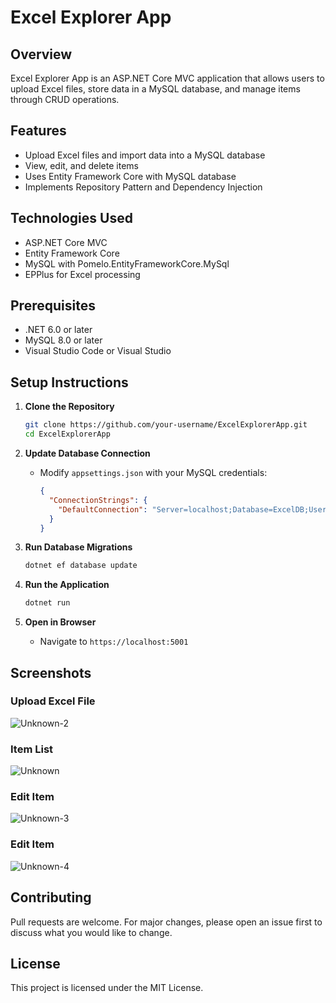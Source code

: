 # Excel Explorer App

## Overview
Excel Explorer App is an ASP.NET Core MVC application that allows users to upload Excel files, store data in a MySQL database, and manage items through CRUD operations.

## Features
- Upload Excel files and import data into a MySQL database
- View, edit, and delete items
- Uses Entity Framework Core with MySQL database
- Implements Repository Pattern and Dependency Injection

## Technologies Used
- ASP.NET Core MVC
- Entity Framework Core
- MySQL with Pomelo.EntityFrameworkCore.MySql
- EPPlus for Excel processing

## Prerequisites
- .NET 6.0 or later
- MySQL 8.0 or later
- Visual Studio Code or Visual Studio

## Setup Instructions

1. **Clone the Repository**
   ```sh
   git clone https://github.com/your-username/ExcelExplorerApp.git
   cd ExcelExplorerApp
   ```

2. **Update Database Connection**
   - Modify `appsettings.json` with your MySQL credentials:
     ```json
     {
       "ConnectionStrings": {
         "DefaultConnection": "Server=localhost;Database=ExcelDB;User=root;Password=yourpassword;"
       }
     }
     ```

3. **Run Database Migrations**
   ```sh
   dotnet ef database update
   ```

4. **Run the Application**
   ```sh
   dotnet run
   ```

5. **Open in Browser**
   - Navigate to `https://localhost:5001`

## Screenshots

### Upload Excel File
![Unknown-2](https://github.com/user-attachments/assets/c6a77b5e-67eb-4cde-a995-e19ab4666ca9)

### Item List
![Unknown](https://github.com/user-attachments/assets/165067a5-b7ed-4d76-8c37-8d26045cf09a)

### Edit Item
![Unknown-3](https://github.com/user-attachments/assets/a7def881-12d2-4e50-8e43-608bd0859094)

### Edit Item
![Unknown-4](https://github.com/user-attachments/assets/fb9c08af-3396-4e85-a887-9934db327607)

## Contributing
Pull requests are welcome. For major changes, please open an issue first to discuss what you would like to change.

## License
This project is licensed under the MIT License.

